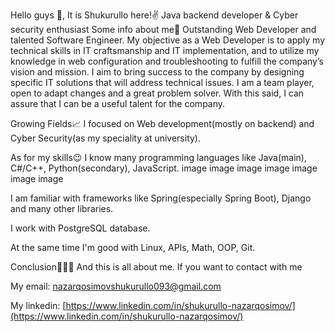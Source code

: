 Hello guys 👋, It is Shukurullo here!✌️
Java backend developer & Cyber security enthusiast
Some info about me📃
Outstanding Web Developer and talented Software Engineer. My objective as a Web Developer is to apply my technical skills in IT craftsmanship and IT implementation, and to utilize my knowledge in web configuration and troubleshooting to fulfill the company’s vision and mission. I aim to bring success to the company by designing specific IT solutions that will address technical issues. I am a team player, open to adapt changes and a great problem solver. With this said, I can assure that I can be a useful talent for the company.

Growing Fields📈
I focused on Web development(mostly on backend) and Cyber Security(as my speciality at university).

As for my skills😉
I know many programming languages like Java(main), C#/C++, Python(secondary), JavaScript.
image image image image image image image

I am familiar with frameworks like Spring(especially Spring Boot), Django and many other libraries.
      

I work with PostgreSQL database.
 

At the same time I'm good with Linux, APIs, Math, OOP, Git.
   

Conclusion💁🏻‍♂️
And this is all about me. If you want to contact with me

My email: nazarqosimovshukurullo093@gmail.com

My linkedin: [https://www.linkedin.com/in/shukurullo-nazarqosimov/](https://www.linkedin.com/in/shukurullo-nazarqosimov/)
